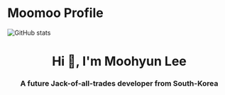 # Moomoo Profile

![GitHub stats](https://github-readme-stats.vercel.app/api?username=dvmoomoodv&count_private=true)

<h1 align="center">Hi 👋, I'm Moohyun Lee</h1>
<h3 align="center">A future Jack-of-all-trades developer from South-Korea</h3>


